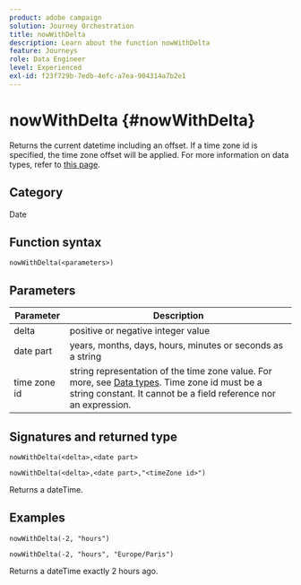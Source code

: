 ```yaml
---
product: adobe campaign
solution: Journey Orchestration
title: nowWithDelta
description: Learn about the function nowWithDelta
feature: Journeys
role: Data Engineer
level: Experienced
exl-id: f23f729b-7edb-4efc-a7ea-904314a7b2e1
---
```

# nowWithDelta {#nowWithDelta}

Returns the current datetime including an offset. If a time zone id is specified, the time zone offset will be applied. For more information on data types, refer to [this page](../expression/data-types.md).

## Category

Date

## Function syntax

`nowWithDelta(<parameters>)`

## Parameters

|Parameter|Description|
|--- |--- |
|delta|positive or negative integer value|
|date part|years, months, days, hours, minutes or seconds as a string|
|time zone id|string representation of the time zone value. For more, see [Data types](../expression/data-types.md). Time zone id must be a string constant. It cannot be a field reference nor an expression.|

## Signatures and returned type

`nowWithDelta(<delta>,<date part>`

`nowWithDelta(<delta>,<date part>,"<timeZone id>")`

Returns a dateTime.

## Examples

`nowWithDelta(-2, "hours")`

`nowWithDelta(-2, "hours", "Europe/Paris")`

Returns a dateTime exactly 2 hours ago.
